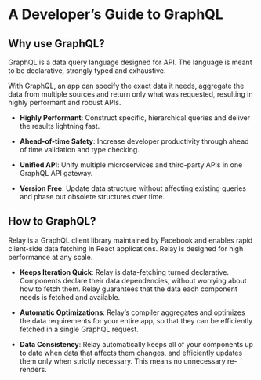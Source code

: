 # A Developer’s Guide to GraphQL

## Why use GraphQL?

GraphQL is a data query language designed for API. The language is meant to be declarative, strongly typed and exhaustive.

With GraphQL, an app can specify the exact data it needs, aggregate the data from multiple sources and return only what was requested, resulting in highly performant and robust APIs.

- **Highly Performant**:
  Construct specific, hierarchical queries and deliver the results lightning fast.

- **Ahead-of-time Safety**:
  Increase developer productivity through ahead of time validation and type checking.

- **Unified API**:
  Unify multiple microservices and third-party APIs in one GraphQL API gateway.

- **Version Free**:
  Update data structure without affecting existing queries and phase out obsolete structures over time.

## How to GraphQL?

Relay is a GraphQL client library maintained by Facebook and enables rapid client-side data fetching in React applications. Relay is designed for high performance at any scale.

- **Keeps Iteration Quick**:
  Relay is data-fetching turned declarative. Components declare their data dependencies, without worrying about how to fetch them. Relay guarantees that the data each component needs is fetched and available.

- **Automatic Optimizations**:
  Relay’s compiler aggregates and optimizes the data requirements for your entire app, so that they can be efficiently fetched in a single GraphQL request.

- **Data Consistency**:
  Relay automatically keeps all of your components up to date when data that affects them changes, and efficiently updates them only when strictly necessary. This means no unnecessary re-renders.
